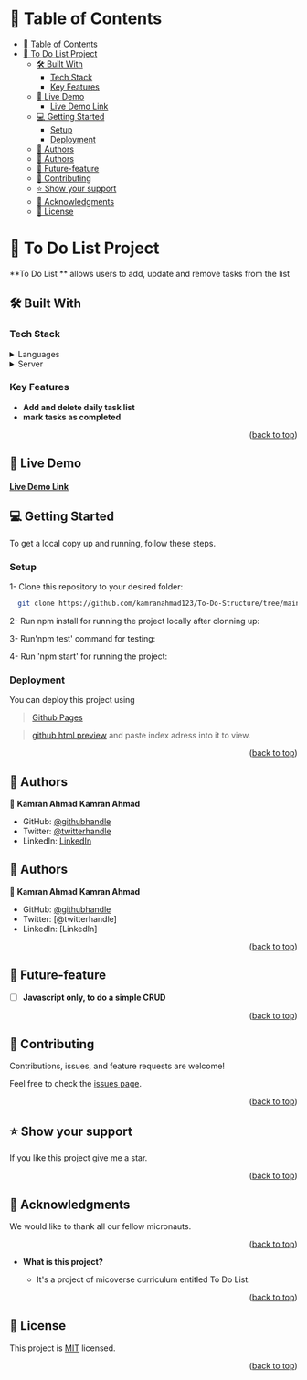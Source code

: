 <!-- TABLE OF CONTENTS -->

# 📗 Table of Contents

- [📗 Table of Contents](#-table-of-contents)
- [📖 To Do List Project ](#-to-do-list-project-)
  - [🛠 Built With ](#-built-with-)
    - [Tech Stack ](#tech-stack-)
    - [Key Features ](#key-features-)
  - [🚀 Live Demo ](#-live-demo-)
      - [Live Demo Link](#live-demo-link)
  - [💻 Getting Started ](#-getting-started-)
    - [Setup](#setup)
    - [Deployment](#deployment)
  - [👥 Authors](#-authors)
  - [👥 Authors](#-authors-1)
  - [🔭 Future-feature ](#-future-feature-)
  - [🤝 Contributing ](#-contributing-)
  - [⭐️ Show your support ](#️-show-your-support-)
  - [🙏 Acknowledgments ](#-acknowledgments-)
  - [📝 License ](#-license-)

<!-- PROJECT DESCRIPTION -->

# 📖 To Do List Project <a name="about-project"></a>

**To Do List ** allows users to add, update and remove tasks from the list

## 🛠 Built With <a name="built-with"></a>

### Tech Stack <a name="tech-stack"></a>



<details>
  <summary>Languages</summary>
  <ul>
    <li>HTML</li>
    <li>CSS</li>
    <li>Javascript</li>
  </ul>
</details>

<details>
  <summary>Server</summary>
  <ul>
    <li><a href="https://github.com/">Github</a></li>
  </ul>
</details>

<!-- Features -->

### Key Features <a name="key-features"></a>

- **Add and delete daily task list**
- **mark tasks as completed**

<p align="right">(<a href="#readme-top">back to top</a>)</p>

<!-- LIVE DEMO -->

## 🚀 Live Demo <a name="live-demo"></a>

#### <a href="https://kamranahmad123.github.io/To-Do-Structure/dist/">Live Demo Link</a>



<!-- GETTING STARTED -->

## 💻 Getting Started <a name="getting-started"></a>

To get a local copy up and running, follow these steps.
### Setup
1- Clone this repository to your desired folder:

```sh
  git clone https://github.com/kamranahmad123/To-Do-Structure/tree/main
```
2- Run npm install for running the project locally after clonning up:

3- Run'npm test' command for testing:

4- Run 'npm start' for running the project:

### Deployment

You can deploy this project using 
> [Github Pages](https://docs.github.com/en/pages/getting-started-with-github-pages/creating-a-github-pages-site)

> [github html preview](https://github.com/kamranahmad123/To-Do-Structure/tree/add-remove-todos) and paste index adress into it to view.


<p align="right">(<a href="#readme-top">back to top</a>)</p>

<!-- AUTHORS -->

## 👥 Authors 
<a name="authors"></a>

👤 **Kamran Ahmad**
__Kamran Ahmad__
- GitHub: [@githubhandle](https://github.com/kamranahmad123) 
- Twitter: [@twitterhandle](https://twitter.com/handel)
- LinkedIn: [LinkedIn](https://www.linkedin.com/in/kamran-khan-9a293b113/)


## 👥 Authors 
<a name="authors"></a>

👤 **Kamran Ahmad**
__Kamran Ahmad__
- GitHub: [@githubhandle](https://github.com/EnixWord) 
- Twitter: [@twitterhandle]
- LinkedIn: [LinkedIn]


<p align="right">(<a href="#readme-top">back to top</a>)</p>

## 🔭 Future-feature <a name="future-features"></a>

- [ ] **Javascript only, to do a simple CRUD**

<p align="right">(<a href="#readme-top">back to top</a>)</p>

<!-- CONTRIBUTING -->

## 🤝 Contributing <a name="contributing"></a>

Contributions, issues, and feature requests are welcome!

Feel free to check the [issues page](../../issues/).

<p align="right">(<a href="#readme-top">back to top</a>)</p>

<!-- SUPPORT -->

## ⭐️ Show your support <a name="support"></a>

If you like this project give me a star.

<p align="right">(<a href="#readme-top">back to top</a>)</p>

<!-- ACKNOWLEDGEMENTS -->

## 🙏 Acknowledgments <a name="acknowledgements"></a>

 We would like to thank all our fellow micronauts.


<p align="right">(<a href="#readme-top">back to top</a>)</p>

- **What is this project?**

  - It's a  project of micoverse curriculum entitled To Do List.

<p align="right">(<a href="#readme-top">back to top</a>)</p>

<!-- LICENSE -->

## 📝 License <a name="license"></a>

This project is [MIT](https://github.com/kamranahmad123/To-Do-Structure/blob/list-structure/LICENSE.md) licensed.

<p align="right">(<a href="#readme-top">back to top</a>)</p>

